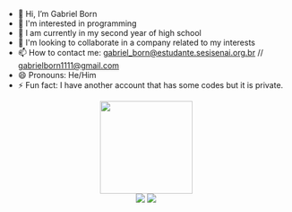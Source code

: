 - 👋 Hi, I’m Gabriel Born
- 👀 I'm interested in programming
- 🌱 I am currently in my second year of high school
- 💞️ I'm looking to collaborate in a company related to my interests
- 📫 How to contact me:
gabriel_born@estudante.sesisenai.org.br // gabrielborn1111@gmail.com
- 😄 Pronouns: He/Him
- ⚡ Fun fact: I have another account that has some codes but it is private.

<div align="center">
    <a href="https://github.com/Gabrielb0rn">
  <img height="165em" src="https://github-readme-stats.vercel.app/api?username=Jordan0725&show_icons=true&theme=tokyonight&include_all_commits=true&count_private=true"/>
</div>
<div align="center">
  <a href = "mailto:gabriel_born@estudante.sesisenai.org"><img src="https://img.shields.io/badge/-Gmail-%23333?style=for-the-badge&logo=gmail&logoColor=white" target="_blank"></a>
<a href="https://www.linkedin.com/in/gabriel-oliveira-born-88019b292/" target="_blank"><img src="https://img.shields.io/badge/-LinkedIn-%230077B5?style=for-the-badge&logo=linkedin&logoColor=white" target="_blank"></a>
</div>

<!---
hi :)
--->
